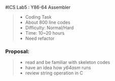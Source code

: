 #ICS Lab5 : Y86-64 Assembler

> * Coding Task
> * About 800 line codes
> * Difficulty: Normal/Hard
> * Time: 10~20 hours
> * Need refactor

### Proposal:

> * read and be familiar with skeleton codes
> * have an idea how *y64asm* runs
> * review string operation in C
